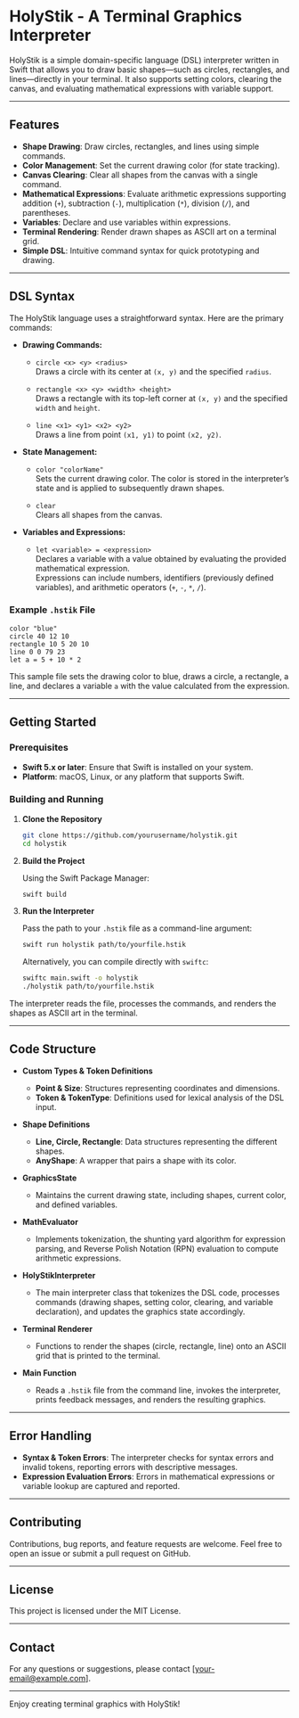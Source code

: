 # HolyStik - A Terminal Graphics Interpreter

HolyStik is a simple domain-specific language (DSL) interpreter written in Swift that allows you to draw basic shapes—such as circles, rectangles, and lines—directly in your terminal. It also supports setting colors, clearing the canvas, and evaluating mathematical expressions with variable support.

---

## Features

- **Shape Drawing**: Draw circles, rectangles, and lines using simple commands.
- **Color Management**: Set the current drawing color (for state tracking).
- **Canvas Clearing**: Clear all shapes from the canvas with a single command.
- **Mathematical Expressions**: Evaluate arithmetic expressions supporting addition (`+`), subtraction (`-`), multiplication (`*`), division (`/`), and parentheses.
- **Variables**: Declare and use variables within expressions.
- **Terminal Rendering**: Render drawn shapes as ASCII art on a terminal grid.
- **Simple DSL**: Intuitive command syntax for quick prototyping and drawing.

---

## DSL Syntax

The HolyStik language uses a straightforward syntax. Here are the primary commands:

- **Drawing Commands:**
  - `circle <x> <y> <radius>`  
    Draws a circle with its center at `(x, y)` and the specified `radius`.
  
  - `rectangle <x> <y> <width> <height>`  
    Draws a rectangle with its top-left corner at `(x, y)` and the specified `width` and `height`.
  
  - `line <x1> <y1> <x2> <y2>`  
    Draws a line from point `(x1, y1)` to point `(x2, y2)`.

- **State Management:**
  - `color "colorName"`  
    Sets the current drawing color. The color is stored in the interpreter’s state and is applied to subsequently drawn shapes.
  
  - `clear`  
    Clears all shapes from the canvas.

- **Variables and Expressions:**
  - `let <variable> = <expression>`  
    Declares a variable with a value obtained by evaluating the provided mathematical expression.  
    Expressions can include numbers, identifiers (previously defined variables), and arithmetic operators (`+`, `-`, `*`, `/`).

### Example `.hstik` File

```hstik
color "blue"
circle 40 12 10
rectangle 10 5 20 10
line 0 0 79 23
let a = 5 + 10 * 2
```

This sample file sets the drawing color to blue, draws a circle, a rectangle, a line, and declares a variable `a` with the value calculated from the expression.

---

## Getting Started

### Prerequisites

- **Swift 5.x or later**: Ensure that Swift is installed on your system.
- **Platform**: macOS, Linux, or any platform that supports Swift.

### Building and Running

1. **Clone the Repository**

   ```bash
   git clone https://github.com/yourusername/holystik.git
   cd holystik
   ```

2. **Build the Project**

   Using the Swift Package Manager:
   
   ```bash
   swift build
   ```

3. **Run the Interpreter**

   Pass the path to your `.hstik` file as a command-line argument:
   
   ```bash
   swift run holystik path/to/yourfile.hstik
   ```

   Alternatively, you can compile directly with `swiftc`:

   ```bash
   swiftc main.swift -o holystik
   ./holystik path/to/yourfile.hstik
   ```

The interpreter reads the file, processes the commands, and renders the shapes as ASCII art in the terminal.

---

## Code Structure

- **Custom Types & Token Definitions**
  - **Point & Size**: Structures representing coordinates and dimensions.
  - **Token & TokenType**: Definitions used for lexical analysis of the DSL input.

- **Shape Definitions**
  - **Line, Circle, Rectangle**: Data structures representing the different shapes.
  - **AnyShape**: A wrapper that pairs a shape with its color.

- **GraphicsState**
  - Maintains the current drawing state, including shapes, current color, and defined variables.

- **MathEvaluator**
  - Implements tokenization, the shunting yard algorithm for expression parsing, and Reverse Polish Notation (RPN) evaluation to compute arithmetic expressions.

- **HolyStikInterpreter**
  - The main interpreter class that tokenizes the DSL code, processes commands (drawing shapes, setting color, clearing, and variable declaration), and updates the graphics state accordingly.

- **Terminal Renderer**
  - Functions to render the shapes (circle, rectangle, line) onto an ASCII grid that is printed to the terminal.

- **Main Function**
  - Reads a `.hstik` file from the command line, invokes the interpreter, prints feedback messages, and renders the resulting graphics.

---

## Error Handling

- **Syntax & Token Errors**: The interpreter checks for syntax errors and invalid tokens, reporting errors with descriptive messages.
- **Expression Evaluation Errors**: Errors in mathematical expressions or variable lookup are captured and reported.

---

## Contributing

Contributions, bug reports, and feature requests are welcome. Feel free to open an issue or submit a pull request on GitHub.

---

## License

This project is licensed under the MIT License.

---

## Contact

For any questions or suggestions, please contact [your-email@example.com].

---

Enjoy creating terminal graphics with HolyStik!

